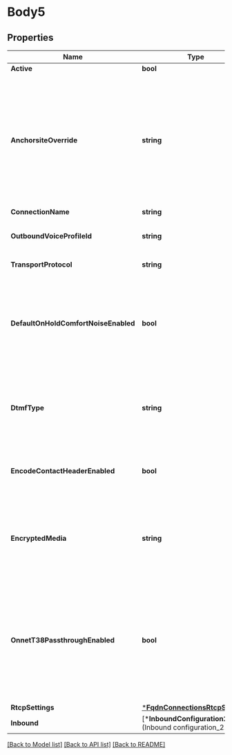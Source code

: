 # Body5

## Properties
Name | Type | Description | Notes
------------ | ------------- | ------------- | -------------
**Active** | **bool** | Defaults to true | [optional] [default to null]
**AnchorsiteOverride** | **string** | &#x60;Latency&#x60; directs Telnyx to route media through the site with the lowest round-trip time to the user&#x27;s connection. Telnyx calculates this time using ICMP ping messages. This can be disabled by specifying a site to handle all media. | [optional] [default to null]
**ConnectionName** | **string** |  | [optional] [default to null]
**OutboundVoiceProfileId** | **string** | Identifies the associated outbound voice profile. | [optional] [default to null]
**TransportProtocol** | **string** | One of UDP, TLS, or TCP. | [optional] [default to TRANSPORT_PROTOCOL.UDP]
**DefaultOnHoldComfortNoiseEnabled** | **bool** | When enabled, Telnyx will generate comfort noise when you place the call on hold. If disabled, you will need to generate comfort noise or on hold music to avoid RTP timeout. | [optional] [default to true]
**DtmfType** | **string** | Sets the type of DTMF digits sent from Telnyx to this Connection. Note that DTMF digits sent to Telnyx will be accepted in all formats. | [optional] [default to DTMF_TYPE.RFC_2833]
**EncodeContactHeaderEnabled** | **bool** | Encode the SIP contact header sent by Telnyx to avoid issues for NAT or ALG scenarios. | [optional] [default to false]
**EncryptedMedia** | **string** | Enable use of SRTP or ZRTP for encryption. Valid values are those listed or null. Cannot be set to non-null if the transport_portocol is TLS. | [optional] [default to null]
**OnnetT38PassthroughEnabled** | **bool** | Enable on-net T38 if you prefer that the sender and receiver negotiate T38 directly when both are on the Telnyx network. If this is disabled, Telnyx will be able to use T38 on just one leg of the call according to each leg&#x27;s settings. | [optional] [default to false]
**RtcpSettings** | [***FqdnConnectionsRtcpSettings**](fqdn_connections_rtcp_settings.md) |  | [optional] [default to null]
**Inbound** | [***InboundConfiguration2**](Inbound configuration_2.md) |  | [optional] [default to null]

[[Back to Model list]](../README.md#documentation-for-models) [[Back to API list]](../README.md#documentation-for-api-endpoints) [[Back to README]](../README.md)

